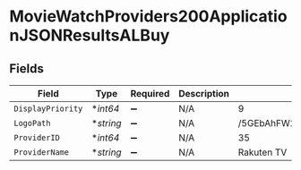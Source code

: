 # MovieWatchProviders200ApplicationJSONResultsALBuy


## Fields

| Field                            | Type                             | Required                         | Description                      | Example                          |
| -------------------------------- | -------------------------------- | -------------------------------- | -------------------------------- | -------------------------------- |
| `DisplayPriority`                | **int64*                         | :heavy_minus_sign:               | N/A                              | 9                                |
| `LogoPath`                       | **string*                        | :heavy_minus_sign:               | N/A                              | /5GEbAhFW2S5T8zVc1MNvz00pIzM.jpg |
| `ProviderID`                     | **int64*                         | :heavy_minus_sign:               | N/A                              | 35                               |
| `ProviderName`                   | **string*                        | :heavy_minus_sign:               | N/A                              | Rakuten TV                       |